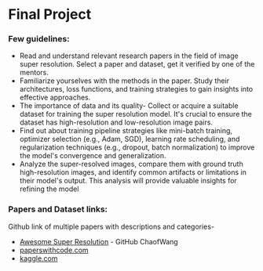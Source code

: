 # Final Project

### Few guidelines:

- Read and understand relevant research papers in the field of image super resolution. Select a paper and dataset, get it verified by one of the mentors.
- Familiarize yourselves with the methods in the paper. Study their architectures, loss functions, and training strategies to gain insights into effective approaches.
- The importance of data and its quality- Collect or acquire a suitable dataset for training the super resolution model. It's crucial to ensure the dataset has high-resolution and low-resolution image pairs.
- Find out about training pipeline strategies like mini-batch training, optimizer selection (e.g., Adam, SGD), learning rate scheduling, and regularization techniques (e.g., dropout, batch normalization) to improve the model's convergence and generalization.
- Analyze the super-resolved images, compare them with ground truth high-resolution images, and identify common artifacts or limitations in their model's output. This analysis will provide valuable insights for refining the model

### Papers and Dataset links:

Github link of multiple papers with descriptions and categories-

- [Awesome Super Resolution](https://github.com/ChaofWang/Awesome-Super-Resolution) - GitHub ChaofWang
- [paperswithcode.com](paperswithcode.com)
- [kaggle.com](kaggle.com)